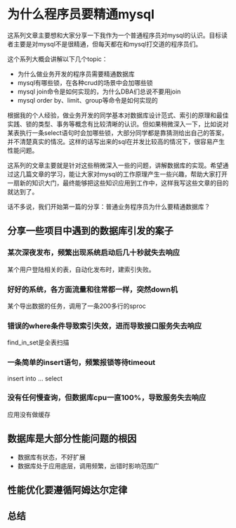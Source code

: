 # 为什么程序员要精通mysql

这系列文章主要想和大家分享一下我作为一个普通程序员对mysql的认识。目标读者主要是对mysql不是很精通，但每天都在和mysql打交道的程序员们。

这个系列大概会讲解以下几个topic：

- 为什么做业务开发的程序员需要精通数据库
- mysql有哪些锁，在各种crud的场景中会加哪些锁
- mysql join命令是如何实现的，为什么DBA们总说不要用join
- mysql order by、limit、group等命令是如何实现的

根据我的个人经验，做业务开发的同学基本对数据库设计范式、索引的原理和最佳实践、锁的类型、事务等概念有比较清晰的认识。但如果稍微深入一下，比如说对某表执行一条select语句时会加哪些锁，大部分同学都是靠猜测给出自己的答案，并不清楚真实的情况。这样的话写出来的sql在并发比较高的情况下，很容易产生性能问题。

这系列的文章主要就是针对这些稍微深入一些的问题，讲解数据库的实现。希望通过这几篇文章的学习，能让大家对mysql的工作原理产生一些兴趣，帮助大家打开一扇新的知识大门，最终能够把这些知识应用到工作中，这样我写这些文章的目的就达到了。

话不多说，我们开始第一篇的分享：普通业务程序员为什么要精通数据库？

## 分享一些项目中遇到的数据库引发的案子

### 某次深夜发布，频繁出现系统启动后几十秒就失去响应

某个用户登陆相关的表，自动化发布时，建索引失败。

### 好好的系统，各方面流量和往常都一样，突然down机

某个导出数据的任务，调用了一条200多行的sproc

### 错误的where条件导致索引失效，进而导致接口服务失去响应

find_in_set是全表扫描

### 一条简单的insert语句，频繁报锁等待timeout

insert into ... select

### 没有任何慢查询，但数据库cpu一直100%，导致服务失去响应

应用没有做缓存

## 数据库是大部分性能问题的根因

- 数据库有状态，不好扩展
- 数据库处于应用底层，调用频繁，出错时影响范围广

## 性能优化要遵循阿姆达尔定律

## 总结
